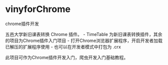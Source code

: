 # vinyforChrome
chrome插件开发


五邑大学新旧课表转换 Chrome 插件。
    - TimeTable 为新旧课表转换插件，其余的项目为Chrome插件入门项目
    - 打开Chrome浏览器扩展程序，开启开发者加载已解压的扩展程序使用
    - 也可以在开发者模式中打包为 .crx 

此项目可作为Chrome插件开发入门，爬虫开发入门基础教程。
